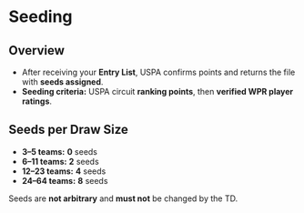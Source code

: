 # Seeding

## Overview

* After receiving your **Entry List**, USPA confirms points and returns the file with **seeds assigned**.
* **Seeding criteria:** USPA circuit **ranking points**, then **verified WPR player ratings**.

## Seeds per Draw Size

* **3–5 teams:** **0** seeds
* **6–11 teams:** **2** seeds
* **12–23 teams:** **4** seeds
* **24–64 teams:** **8** seeds

Seeds are **not arbitrary** and **must not** be changed by the TD.

